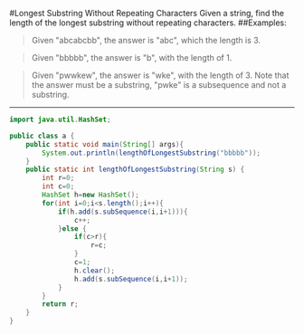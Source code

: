 #Longest Substring Without Repeating Characters
Given a string, find the length of the longest substring without repeating characters.
##Examples:
>Given "abcabcbb", the answer is "abc", which the length is 3.

>Given "bbbbb", the answer is "b", with the length of 1.

>Given "pwwkew", the answer is "wke", with the length of 3. Note that the answer must be a substring, "pwke" is a subsequence and not a substring.
---
```Java
import java.util.HashSet;

public class a {
    public static void main(String[] args){
        System.out.println(lengthOfLongestSubstring("bbbbb"));
    }
    public static int lengthOfLongestSubstring(String s) {
        int r=0;
        int c=0;
        HashSet h=new HashSet();
        for(int i=0;i<s.length();i++){
            if(h.add(s.subSequence(i,i+1))){
                c++;
            }else {
                if(c>r){
                    r=c;
                }
                c=1;
                h.clear();
                h.add(s.subSequence(i,i+1));
            }
        }
        return r;
    }
}
